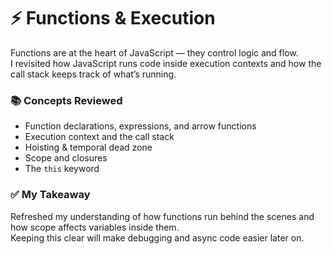 # ⚡ Functions & Execution

Functions are at the heart of JavaScript — they control logic and flow.  
I revisited how JavaScript runs code inside execution contexts and how the call stack keeps track of what’s running.

### 📚 Concepts Reviewed

-   Function declarations, expressions, and arrow functions
-   Execution context and the call stack
-   Hoisting & temporal dead zone
-   Scope and closures
-   The `this` keyword

### ✅ My Takeaway

Refreshed my understanding of how functions run behind the scenes and how scope affects variables inside them.  
Keeping this clear will make debugging and async code easier later on.
